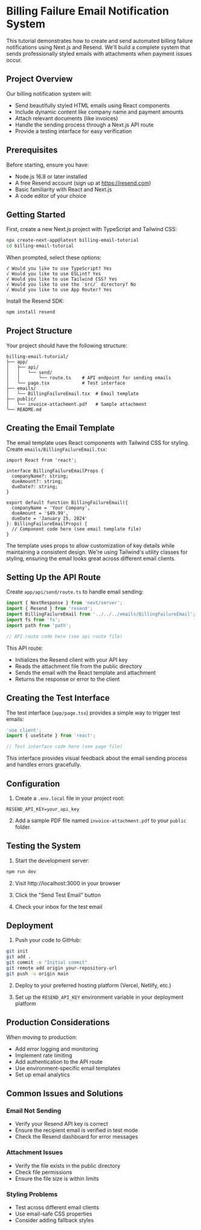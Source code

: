 # Billing Failure Email Notification System

This tutorial demonstrates how to create and send automated billing failure notifications using Next.js and Resend. We'll build a complete system that sends professionally styled emails with attachments when payment issues occur.

## Project Overview

Our billing notification system will:
- Send beautifully styled HTML emails using React components
- Include dynamic content like company name and payment amounts
- Attach relevant documents (like invoices)
- Handle the sending process through a Next.js API route
- Provide a testing interface for easy verification

## Prerequisites

Before starting, ensure you have:
- Node.js 16.8 or later installed
- A free Resend account (sign up at https://resend.com)
- Basic familiarity with React and Next.js
- A code editor of your choice

## Getting Started

First, create a new Next.js project with TypeScript and Tailwind CSS:

```bash
npx create-next-app@latest billing-email-tutorial
cd billing-email-tutorial
```

When prompted, select these options:
```
√ Would you like to use TypeScript? Yes
√ Would you like to use ESLint? Yes
√ Would you like to use Tailwind CSS? Yes
√ Would you like to use the `src/` directory? No
√ Would you like to use App Router? Yes
```

Install the Resend SDK:
```bash
npm install resend
```

## Project Structure

Your project should have the following structure:

```
billing-email-tutorial/
├── app/
│   ├── api/
│   │   └── send/
│   │       └── route.ts    # API endpoint for sending emails
│   └── page.tsx            # Test interface
├── emails/
│   └── BillingFailureEmail.tsx  # Email template
├── public/
│   └── invoice-attachment.pdf   # Sample attachment
└── README.md
```

## Creating the Email Template

The email template uses React components with Tailwind CSS for styling. Create `emails/BillingFailureEmail.tsx`:

```tsx
import React from 'react';

interface BillingFailureEmailProps {
  companyName?: string;
  dueAmount?: string;
  dueDate?: string;
}

export default function BillingFailureEmail({
  companyName = 'Your Company',
  dueAmount = '$49.99',
  dueDate = 'January 25, 2024'
}: BillingFailureEmailProps) {
  // Component code here (see email template file)
}
```

The template uses props to allow customization of key details while maintaining a consistent design. We're using Tailwind's utility classes for styling, ensuring the email looks great across different email clients.

## Setting Up the API Route

Create `app/api/send/route.ts` to handle email sending:

```typescript
import { NextResponse } from 'next/server';
import { Resend } from 'resend';
import BillingFailureEmail from '../../../emails/BillingFailureEmail';
import fs from 'fs';
import path from 'path';

// API route code here (see api route file)
```

This API route:
- Initializes the Resend client with your API key
- Reads the attachment file from the public directory
- Sends the email with the React template and attachment
- Returns the response or error to the client

## Creating the Test Interface

The test interface (`app/page.tsx`) provides a simple way to trigger test emails:

```typescript
'use client';
import { useState } from 'react';

// Test interface code here (see page file)
```

This interface provides visual feedback about the email sending process and handles errors gracefully.

## Configuration

1. Create a `.env.local` file in your project root:
```
RESEND_API_KEY=your_api_key
```

2. Add a sample PDF file named `invoice-attachment.pdf` to your `public` folder.

## Testing the System

1. Start the development server:
```bash
npm run dev
```

2. Visit http://localhost:3000 in your browser

3. Click the "Send Test Email" button

4. Check your inbox for the test email

## Deployment

1. Push your code to GitHub:
```bash
git init
git add .
git commit -m "Initial commit"
git remote add origin your-repository-url
git push -u origin main
```

2. Deploy to your preferred hosting platform (Vercel, Netlify, etc.)

3. Set up the `RESEND_API_KEY` environment variable in your deployment platform

## Production Considerations

When moving to production:
- Add error logging and monitoring
- Implement rate limiting
- Add authentication to the API route
- Use environment-specific email templates
- Set up email analytics

## Common Issues and Solutions

### Email Not Sending
- Verify your Resend API key is correct
- Ensure the recipient email is verified in test mode
- Check the Resend dashboard for error messages

### Attachment Issues
- Verify the file exists in the public directory
- Check file permissions
- Ensure the file size is within limits

### Styling Problems
- Test across different email clients
- Use email-safe CSS properties
- Consider adding fallback styles

